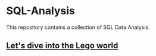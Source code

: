 # SQL-Analysis
This repository contains a collection of SQL Data Analysis.

## [Let's dive into the Lego world](https://app.datacamp.com/workspace/w/c86b1108-d8ad-4445-825e-efc8bb3d3ffb)
